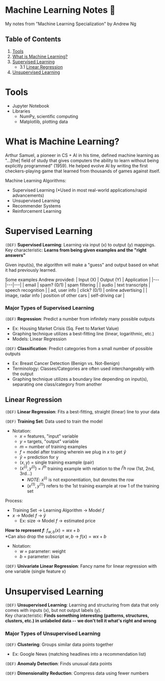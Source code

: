 # Machine Learning Notes 📝
My notes from "Machine Learning Specialization" by Andrew Ng

## Table of Contents
1. [Tools](#tools)
2. [What is Machine Learning?](#what-is-machine-learning)
3. [Supervised Learning](#supervised-learning)
    * 3.1 [Linear Regression](#linear-regression)
5. [Unsupervised Learning](#unsupervised-learning)

# Tools
- Jupyter Notebook
- Libraries
  - NumPy, scientific computing
  - Matplotlib, plotting data


# What is Machine Learning?
Arthur Samuel, a pioneer in CS + AI in his time, defined machine learning as "...[the] field of study that gives computers the ability to learn without being explicitly programmed" (1959). He helped evolve AI by writing the first checkers-playing game that learned from thousands of games against itself.

Machine Learning Algorithms:
- Supervised Learning (*Used in most real-world applications/rapid advancements)
- Unsupervised Learning
- Recommender Systems
- Reinforcement Learning


# Supervised Learning
`(DEF)` **Supervised Learning**: Learning via input (x) to output (y) mappings.\
Key characteristic: **Learns from being given examples and the "right answers"**

Given input(s), the algorithm will make a "guess" and output based on what it had previously learned.

Some examples Andrew provided:
| Input (X) | Output (Y)  | Application  |
|---|---|---|
|  email | spam? (0/1)  | spam filtering  |
| audio  |  text transcripts |  speech recognition |
|  ad, user info | click? (0/1)  |  online advertising |
| image, radar info | position of other cars | self-driving car |

### Major Types of Supervised Learning
`(DEF)` **Regression**: Predict a number from infinitely many possible outputs
- Ex: Housing Market Crisis (Sq. Feet to Market Value)
- Graphing technique utilizes a best-fitting line (linear, logarithmic, etc.)
- Models: Linear Regression
  
`(DEF)` **Classification**: Predict categories from a small number of possible outputs
- Ex: Breast Cancer Detection (Benign vs. Not-Benign)
- Terminology: Classes/Categories are often used interchangeably with the output
- Graphing technique utilizes a boundary line depending on input(s), separating one class/category from another


## Linear Regression
`(DEF)` **Linear Regression**: Fits a best-fitting, straight (linear) line to your data

`(DEF)` **Training Set**: Data used to train the model
- Notation:
    - $x$ = features, "input" variable
    - $y$ = targets, "output" variable
    - $m$ = number of training examples
    - $f$ = model after training wherein we plug in $x$ to get $\hat{y}$
    - $\hat{y}$ = prediction for y
    - $(x, y)$ = single training example (pair)
    - $(x^{(i)}, y^{(i)})$ = $i^{th}$ training example with relation to the $i^th$ row (1st, 2nd, 3rd...)
      - *NOTE*: $x^{(i)}$ is not exponentiation, but denotes the row
      - $(x^{(1)}, y^{(1)})$ refers to the 1st training example at row 1 of the training set
     
Process:
- Training Set &#8594; Learning Algorithm &#8594; Model $f$
- $x$ &#8594; Model $f$ &#8594; $\hat{y}$
    - Ex: size &#8594; Model $f$ &#8594; estimated price

**How to represent $f$**: $f_{w,b}(x)=wx+b$\
*Can also drop the subscript $w,b$ &#8594; $f(x)=wx+b$
- Notation:
  - $w$ = parameter: weight
  - $b$ = parameter: bias

`(DEF)` **Univariate Linear Regression**: Fancy name for linear regression with one variable (single feature x)






# Unsupervised Learning
`(DEF)` **Unsupervised Learning**: Learning and structuring from data that only comes with inputs (x), but not output labels (y).\
Key characteristic: **Finds something interesting (patterns, structures, clusters, etc.) in unlabeled data -- we don't tell it what's right and wrong**

### Major Types of Unsupervised Learning
`(DEF)` **Clustering**: Groups similar data points together
- Ex: Google News (matching headlines into a recommendation list)

`(DEF)` **Anomaly Detection**: Finds unusual data points

`(DEF)` **Dimensionality Reduction**: Compress data using fewer numbers


